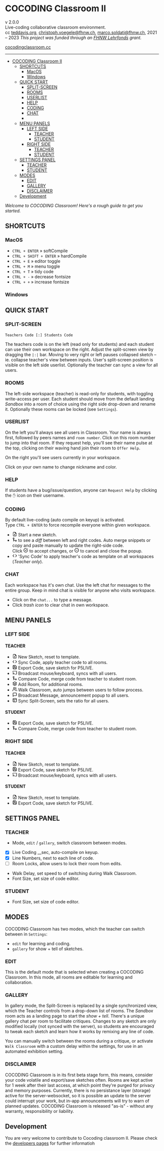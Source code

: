 # COCODING Classroom II
v 2.0.0  
Live-coding collaborative classroom environment.  
cc [teddavis.org](http://teddavis.org), christoph.voegele@fhnw.ch, marco.soldati@fhnw.ch, 2021 – 2023
*This project was funded through an [FHNW Lehrfonds](https://www.fhnw.ch/de/die-fhnw/strategische-entwicklungsschwerpunkte/hochschullehre-2025) grant.*

[cocodingclassroom.cc](https://cocodingclassroom.cc/)

-----

<!-- TOC - generated by IntelliJ-Idea. Update manually -->
* [COCODING Classroom II](#cocoding-classroom-ii)
  * [SHORTCUTS](#shortcuts-)
    * [MacOS](#macos)
    * [Windows](#windows)
  * [QUICK START](#quick-start)
    * [SPLIT-SCREEN](#split-screen)
    * [ROOMS](#rooms)
    * [USERLIST](#userlist)
    * [HELP](#help)
    * [CODING](#coding)
    * [CHAT](#chat)
    * [](#)
  * [MENU PANELS](#menu-panels)
    * [LEFT SIDE](#left-side)
      * [TEACHER](#teacher)
      * [STUDENT](#student)
    * [RIGHT SIDE](#right-side)
      * [TEACHER](#teacher-1)
      * [STUDENT](#student-1)
  * [SETTINGS PANEL](#settings-panel)
    * [TEACHER](#teacher-2)
    * [STUDENT](#student-2)
  * [MODES](#modes)
    * [EDIT](#edit)
    * [GALLERY](#gallery)
    * [DISCLAIMER](#disclaimer)
  * [Development](#development)
<!-- TOC -->

*Welcome to COCODING Classroom! Here's a rough guide to get you started.*

## SHORTCUTS 
### MacOS
- `CTRL + ENTER` » softCompile
- `CTRL + SHIFT + ENTER` » hardCompile
- `CTRL + E` » editor toggle
- `CTRL + M` » menu toggle
- `CTRL + T` » tidy code
- `CTRL + -` » decrease fontsize
- `CTRL + +` » increase fontsize

### Windows

## QUICK START
### SPLIT-SCREEN
`Teachers Code [:] Students Code`  

The teachers code is on the left (read only for students) and each student can use their own workspace on the right. Adjust the split-screen view by dragging the `|:|` bar. Moving to very right or left pauses collapsed sketch – ie. collapse teacher's view between inputs. User's split-screen position is visible on the left side userlist. Optionally the teacher can sync a view for all users.

### ROOMS
The left-side workspace (teacher) is read-only for students, with toggling write-access per user. Each student should move from the default landing *Sandbox* into a room of choice using the right side drop-down and rename it. Optionally these rooms can be locked (see `Settings`).

### USERLIST
On the left you'll always see all users in Classroom. Your name is always first, followed by peers names and `room number`. Click on this room number to jump into that room. If they request help, you'll see their name pulse at the top, clicking on their waving hand join their room to `Offer Help`.

On the right you'll see users currently in your workspace. 

Click on your own name to change nickname and color. 

### HELP
If students have a bug/issue/question, anyone can `Request Help` by clicking the `✋` icon on their username.

### CODING
By default live-coding (auto compile on keyup) is activated.    
Type `CTRL + ENTER` to force recompile everyone within given workspace. 

- <img class="svg" src="src/assets/resource/file-plus.svg" height="15px"> Start a new sketch. 
- <img class="svg" src="src/assets/resource/git-merge.svg" height="15px"> to see a *diff* between left and right codes. Auto merge snippets or copy and paste manually to update the right-side code.  
Click <img class="svg" src="src/assets/resource/check-circle.svg" height="15px"> to accept changes, or <img class="svg" src="src/assets/resource/minus-circle.svg" height="15px"> to cancel and close the popup.
- <img class="svg" src="src/assets/resource/code.svg" height="15px"> 'Sync Code' to apply teacher's code as template on all workspaces (*Teacher only*).
 
### CHAT
Each workspace has it's own chat. Use the left chat for messages to the entire group. Keep in mind chat is visible for anyone who visits workspace.      
- Click on the `chat...` to type a message.  
- Click *trash icon* to clear chat in own workspace.

### 

## MENU PANELS

### LEFT SIDE
#### TEACHER
- <img class="svg" src="src/assets/resource/file-plus.svg" height="15px"> New Sketch, reset to template.
- <img class="svg" src="src/assets/resource/code.svg" height="15px"> Sync Code, apply teacher code to all rooms.
- <img class="svg" src="src/assets/resource/save.svg" height="15px"> Export Code, save sketch for P5LIVE.
- <img class="svg" src="src/assets/resource/cast.svg" height="15px"> Broadcast mouse/keyboard, syncs with all users.
- <img class="svg" src="src/assets/resource/git-merge.svg" height="15px"> Compare Code, merge code from teacher to student room.
- <img class="svg" src="src/assets/resource/layers.svg" height="15px"> Add Room, for additional rooms.
- <img class="svg" src="src/assets/resource/users.svg" height="15px"> Walk Classroom, auto jumps between users to follow process.
- <img class="svg" src="src/assets/resource/message-square.svg" height="15px"> Broadcast Message, announcement popup to all users.
- <img class="svg" src="src/assets/resource/layout.svg" height="15px"> Sync Split-Screen, sets the ratio for all users.

#### STUDENT
- <img class="svg" src="src/assets/resource/save.svg" height="15px"> Export Code, save sketch for P5LIVE.
- <img class="svg" src="src/assets/resource/git-merge.svg" height="15px"> Compare Code, merge code from teacher to student room.

### RIGHT SIDE
#### TEACHER
- <img class="svg" src="src/assets/resource/file-plus.svg" height="15px"> New Sketch, reset to template.
- <img class="svg" src="src/assets/resource/save.svg" height="15px"> Export Code, save sketch for P5LIVE.
- <img class="svg" src="src/assets/resource/cast.svg" height="15px"> Broadcast mouse/keyboard, syncs with all users.

#### STUDENT
- <img class="svg" src="src/assets/resource/file-plus.svg" height="15px"> New Sketch, reset to template.
- <img class="svg" src="src/assets/resource/save.svg" height="15px"> Export Code, save sketch for P5LIVE.


## SETTINGS PANEL
### TEACHER
- Mode, `edit` / `gallery`, switch classroom between modes.
- [x] Live Coding __sec, auto-compile on keyup.
- [x] Line Numbers, next to each line of code.
- [ ] Room Locks, allow users to lock their room from edits.
- Walk Delay, set speed to of switching during Walk Classroom.
- Font Size, set size of code editor.

### STUDENT
- Font Size, set size of code editor.


## MODES
COCODING Classroom has two modes, which the teacher can switch between in `Settings`:

- `edit` for learning and coding.
- `gallery` for show + tell of sketches.

### EDIT
This is the default mode that is selected when creating a COCODING Classroom. In this mode, all rooms are editable for learning and collaboration.

### GALLERY
In gallery mode, the Split-Screen is replaced by a single synchronized view, which the Teacher controls from a drop-down list of rooms. The *Sandbox* room acts as a landing page to start the *show + tell*. There's a unique gallery chat per room to facilitate critiques. Changes to any sketch are only modified locally (not synced with the server), so students are encouraged to tweak each sketch and learn how it works by remixing any line of code.

You can manually switch between the rooms during a critique, or activate `Walk Classroom` with a custom delay within the settings, for use in an automated exhibition setting.

### DISCLAIMER
COCODING Classroom is in its first beta stage form, this means, consider your code volatile and export/save sketches often. Rooms are kept active for 1 week after their last access, at which point they're purged for privacy and memory purposes. Currently, there is no persistance layer (storage) active for the server-websocket, so it is possible an update to the server could interrupt your work, but in-app announcements will try to warn of planned updates. COCODING Classroom is released "as-is" - without any warranty, responsibility or liability. 

## Development
You are very welcome to contribute to Cocoding classroom II. Please check the [developers pages](./docs/develop.md) for further informatioh 
